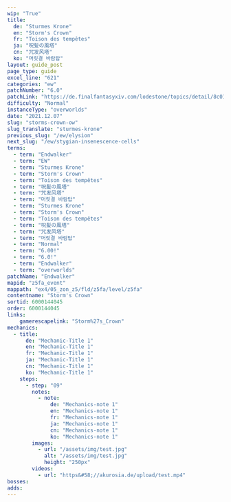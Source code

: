 ```yaml
---
wip: "True"
title:
  de: "Sturmes Krone"
  en: "Storm's Crown"
  fr: "Toison des tempêtes"
  ja: "呪髪の風塔"
  cn: "咒发风塔"
  ko: "머릿결 바람탑"
layout: guide_post
page_type: guide
excel_line: "621"
categories: "ew"
patchNumber: "6.0"
patchLink: "https://de.finalfantasyxiv.com/lodestone/topics/detail/8c0146ce7f89035f0f27dcad1edcf30d3037fcf5"
difficulty: "Normal"
instanceType: "overworlds"
date: "2021.12.07"
slug: "storms-crown-ow"
slug_translate: "sturmes-krone"
previous_slug: "/ew/elysion"
next_slug: "/ew/stygian-insenescence-cells"
terms:
  - term: "Endwalker"
  - term: "EW"
  - term: "Sturmes Krone"
  - term: "Storm's Crown"
  - term: "Toison des tempêtes"
  - term: "呪髪の風塔"
  - term: "咒发风塔"
  - term: "머릿결 바람탑"
  - term: "Sturmes Krone"
  - term: "Storm's Crown"
  - term: "Toison des tempêtes"
  - term: "呪髪の風塔"
  - term: "咒发风塔"
  - term: "머릿결 바람탑"
  - term: "Normal"
  - term: "6.00!"
  - term: "6.0!"
  - term: "Endwalker"
  - term: "overworlds"
patchName: "Endwalker"
mapid: "z5fa_event"
mappath: "ex4/05_zon_z5/fld/z5fa/level/z5fa"
contentname: "Storm's Crown"
sortid: 6000144045
order: 6000144045
links:
    gamerescapelink: "Storm%27s_Crown"
mechanics:
  - title:
      de: "Mechanic-Title 1"
      en: "Mechanic-Title 1"
      fr: "Mechanic-Title 1"
      ja: "Mechanic-Title 1"
      cn: "Mechanic-Title 1"
      ko: "Mechanic-Title 1"
    steps:
      - step: "09"
        notes:
          - note:
              de: "Mechanics-note 1"
              en: "Mechanics-note 1"
              fr: "Mechanics-note 1"
              ja: "Mechanics-note 1"
              cn: "Mechanics-note 1"
              ko: "Mechanics-note 1"
        images:
          - url: "/assets/img/test.jpg"
            alt: "/assets/img/test.jpg"
            height: "250px"
        videos:
          - url: "https&#58;//akurosia.de/upload/test.mp4"
bosses:
adds:
---
```

